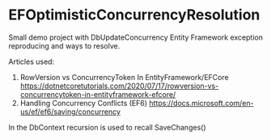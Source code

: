 # EFOptimisticConcurrencyResolution
Small demo project with DbUpdateConcurrency Entity Framework exception reproducing and ways to resolve.

Articles used:
1. RowVersion vs ConcurrencyToken In EntityFramework/EFCore
   https://dotnetcoretutorials.com/2020/07/17/rowversion-vs-concurrencytoken-in-entityframework-efcore/
2. Handling Concurrency Conflicts (EF6)
   https://docs.microsoft.com/en-us/ef/ef6/saving/concurrency

In the DbContext recursion is used to recall SaveChanges()
